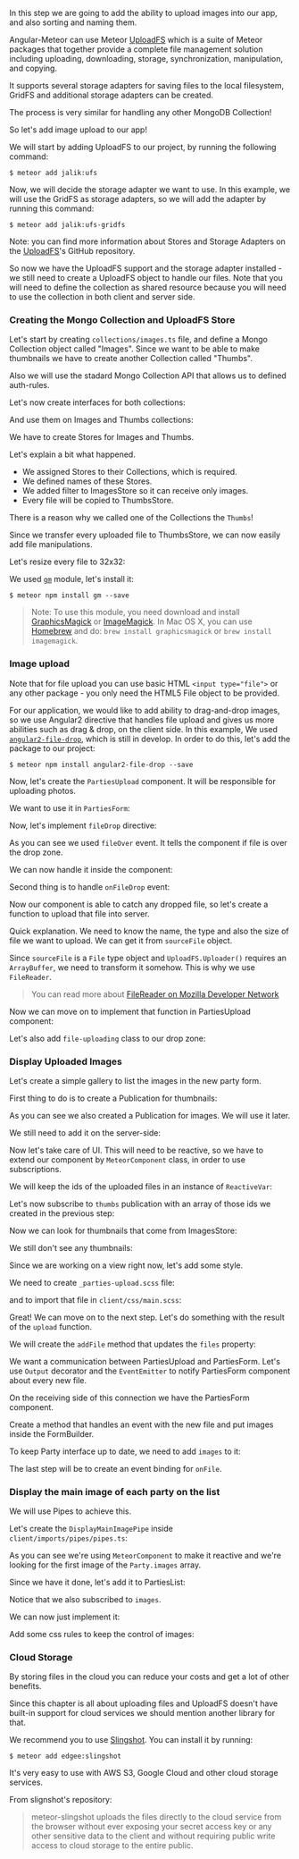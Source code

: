 In this step we are going to add the ability to upload images into our app, and also sorting and naming them.

Angular-Meteor can use Meteor [UploadFS](https://github.com/jalik/jalik-ufs) which is a suite of Meteor packages that together provide a complete file management solution including uploading, downloading, storage, synchronization, manipulation, and copying.

It supports several storage adapters for saving files to the local filesystem, GridFS and additional storage adapters can be created.

The process is very similar for handling any other MongoDB Collection!

So let's add image upload to our app!


We will start by adding UploadFS to our project, by running the following command:

    $ meteor add jalik:ufs

Now, we will decide the storage adapter we want to use.
In this example, we will use the GridFS as storage adapters, so we will add the adapter by running this command:

    $ meteor add jalik:ufs-gridfs

Note: you can find more information about Stores and Storage Adapters on the [UploadFS](https://github.com/jalik/jalik-ufs)'s GitHub repository.

So now we have the UploadFS support and the storage adapter installed - we still need to create a UploadFS object to handle our files.
Note that you will need to define the collection as shared resource because you will need to use the collection in both client and server side.

### Creating the Mongo Collection and UploadFS Store

Let's start by creating `collections/images.ts` file, and define a Mongo Collection object called "Images". Since we want to be able to make thumbnails we have to create another Collection called "Thumbs".

Also we will use the stadard Mongo Collection API that allows us to defined auth-rules.

<diffbox tutorial="angular2-meteor-socially" step="20.3"></diffbox>

Let's now create interfaces for both collections:

<diffbox tutorial="angular2-meteor-socially" step="20.4"></diffbox>

<diffbox tutorial="angular2-meteor-socially" step="20.5"></diffbox>

And use them on Images and Thumbs collections:

<diffbox tutorial="angular2-meteor-socially" step="20.6"></diffbox>

We have to create Stores for Images and Thumbs.

<diffbox tutorial="angular2-meteor-socially" step="20.7"></diffbox>

Let's explain a bit what happened.

* We assigned Stores to their Collections, which is required.
* We defined names of these Stores.
* We added filter to ImagesStore so it can receive only images.
* Every file will be copied to ThumbsStore.

There is a reason why we called one of the Collections the `Thumbs`!

Since we transfer every uploaded file to ThumbsStore, we can now easily add file manipulations.

Let's resize every file to 32x32:

<diffbox tutorial="angular2-meteor-socially" step="20.8"></diffbox>

We used [`gm`](https://github.com/aheckmann/gm) module, let's install it:

    $ meteor npm install gm --save

> Note: To use this module, you need download and install [GraphicsMagick](http://www.graphicsmagick.org/) or [ImageMagick](http://www.imagemagick.org/). In Mac OS X, you can use [Homebrew](http://brew.sh/) and do: `brew install graphicsmagick` or `brew install imagemagick`.


### Image upload

Note that for file upload you can use basic HTML `<input type="file">` or any other package - you only need the HTML5 File object to be provided.

For our application, we would like to add ability to drag-and-drop images, so we use Angular2 directive that handles file upload and gives us more abilities such as drag & drop, on the client side. In this example, We used [`angular2-file-drop`](https://github.com/jellyjs/angular2-file-drop), which is still in develop. In order to do this, let's add the package to our project:

    $ meteor npm install angular2-file-drop --save

Now, let's create the `PartiesUpload` component. It will be responsible for uploading photos.

<diffbox tutorial="angular2-meteor-socially" step="20.10"></diffbox>

<diffbox tutorial="angular2-meteor-socially" step="20.11"></diffbox>

We want to use it in `PartiesForm`:

<diffbox tutorial="angular2-meteor-socially" step="20.12"></diffbox>

<diffbox tutorial="angular2-meteor-socially" step="20.13"></diffbox>

Now, let's implement `fileDrop` directive:

<diffbox tutorial="angular2-meteor-socially" step="20.15"></diffbox>

As you can see we used `fileOver` event. It tells the component if file is over the drop zone.

We can now handle it inside the component:

<diffbox tutorial="angular2-meteor-socially" step="20.16"></diffbox>

Second thing is to handle `onFileDrop` event:

<diffbox tutorial="angular2-meteor-socially" step="20.17"></diffbox>

Now our component is able to catch any dropped file, so let's create a function to upload that file into server.

<diffbox tutorial="angular2-meteor-socially" step="20.18"></diffbox>

Quick explanation. We need to know the name, the type and also the size of file we want to upload. We can get it from `sourceFile` object.

Since `sourceFile` is a `File` type object and `UploadFS.Uploader()` requires an `ArrayBuffer`, we need to transform it somehow. This is why we use `FileReader`.

> You can read more about [FileReader on Mozilla Developer Network](https://developer.mozilla.org/en-US/docs/Web/API/FileReader)

Now we can move on to implement that function in PartiesUpload component:

<diffbox tutorial="angular2-meteor-socially" step="20.19"></diffbox>

Let's also add `file-uploading` class to our drop zone:

<diffbox tutorial="angular2-meteor-socially" step="20.20"></diffbox>

### Display Uploaded Images

Let's create a simple gallery to list the images in the new party form.

First thing to do is to create a Publication for thumbnails:

<diffbox tutorial="angular2-meteor-socially" step="20.21"></diffbox>

As you can see we also created a Publication for images. We will use it later.

We still need to add it on the server-side:

<diffbox tutorial="angular2-meteor-socially" step="20.22"></diffbox>

Now let's take care of UI. This will need to be reactive, so we have to extend our component by `MeteorComponent` class, in order to use subscriptions.

<diffbox tutorial="angular2-meteor-socially" step="20.23"></diffbox>

We will keep the ids of the uploaded files in an instance of `ReactiveVar`:

<diffbox tutorial="angular2-meteor-socially" step="20.24"></diffbox>

Let's now subscribe to `thumbs` publication with an array of those ids we created in the previous step:

<diffbox tutorial="angular2-meteor-socially" step="20.25"></diffbox>

Now we can look for thumbnails that come from ImagesStore:

<diffbox tutorial="angular2-meteor-socially" step="20.26"></diffbox>

We still don't see any thumbnails:

<diffbox tutorial="angular2-meteor-socially" step="20.27"></diffbox>

Since we are working on a view right now, let's add some style.

We need to create `_parties-upload.scss` file:

<diffbox tutorial="angular2-meteor-socially" step="20.28"></diffbox>

and to import that file in `client/css/main.scss`:

<diffbox tutorial="angular2-meteor-socially" step="20.29"></diffbox>

Great! We can move on to the next step. Let's do something with the result of the `upload` function.

We will create the `addFile` method that updates the `files` property:

<diffbox tutorial="angular2-meteor-socially" step="20.30"></diffbox>

We want a communication between PartiesUpload and PartiesForm. Let's use `Output` decorator and the `EventEmitter` to notify PartiesForm component about every new file.

<diffbox tutorial="angular2-meteor-socially" step="20.31"></diffbox>

On the receiving side of this connection we have the PartiesForm component.

Create a method that handles an event with the new file and put images inside the FormBuilder.

<diffbox tutorial="angular2-meteor-socially" step="20.32"></diffbox>

To keep Party interface up to date, we need to add `images` to it:

<diffbox tutorial="angular2-meteor-socially" step="20.33"></diffbox>

The last step will be to create an event binding for `onFile`.

<diffbox tutorial="angular2-meteor-socially" step="20.34"></diffbox>

### Display the main image of each party on the list

We will use Pipes to achieve this.

Let's create the `DisplayMainImagePipe` inside `client/imports/pipes/pipes.ts`:

<diffbox tutorial="angular2-meteor-socially" step="20.35"></diffbox>

As you can see we're using `MeteorComponent` to make it reactive and we're looking for the first image of the `Party.images` array.

Since we have it done, let's add it to PartiesList:

<diffbox tutorial="angular2-meteor-socially" step="20.36"></diffbox>

Notice that we also subscribed to `images`.

We can now just implement it:

<diffbox tutorial="angular2-meteor-socially" step="20.37"></diffbox>

Add some css rules to keep the control of images:

<diffbox tutorial="angular2-meteor-socially" step="20.38"></diffbox>


### Cloud Storage

By storing files in the cloud you can reduce your costs and get a lot of other benefits.

Since this chapter is all about uploading files and UploadFS doesn't have built-in support for cloud services we should mention another library for that.

We recommend you to use [Slingshot](https://github.com/CulturalMe/meteor-slingshot/). You can install it by running:

    $ meteor add edgee:slingshot

It's very easy to use with AWS S3, Google Cloud and other cloud storage services.

From slignshot's repository:

> meteor-slingshot uploads the files directly to the cloud service from the browser without ever exposing your secret access key or any other sensitive data to the client and without requiring public write access to cloud storage to the entire public.
